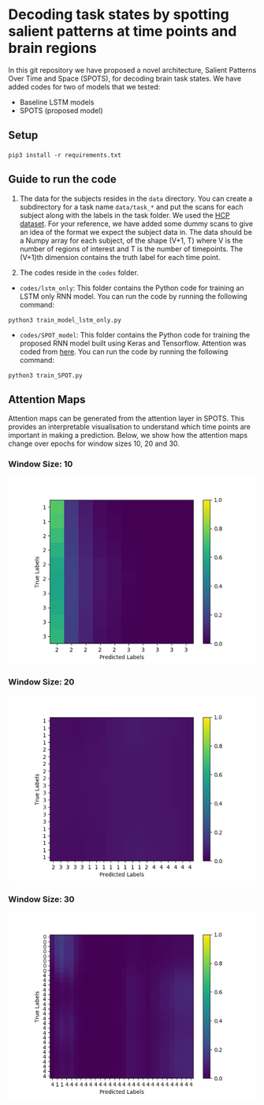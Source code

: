 # Decoding task states by spotting salient patterns at time points and brain regions

In this git repository we have proposed a novel architecture, Salient Patterns Over Time and Space (SPOTS), for decoding brain task states. We have added codes for two of models that we tested:
- Baseline LSTM models
- SPOTS (proposed model)

## Setup

`pip3 install -r requirements.txt`

## Guide to run the code

1. The data for the subjects resides in the `data` directory. You can create a subdirectory for a task name `data/task_*` and put the scans for each subject along with the labels in the task folder. We used the [HCP dataset](http://www.humanconnectomeproject.org). For your reference, we have added some dummy scans to give an idea of the format we expect the subject data in. The data should be a Numpy array for each subject, of the shape (V+1, T) where V is the number of regions of interest and T is the number of timepoints. The (V+1)th dimension contains the truth label for each time point. 

2. The codes reside in the `codes` folder. 
* `codes/lstm_only`: This folder contains the Python code for training an LSTM only RNN model. You can run the code by running the following command:
```
python3 train_model_lstm_only.py
```

* `codes/SPOT_model`: This folder contains the Python code for training the proposed RNN model built using Keras and Tensorflow. Attention was coded from [here](https://github.com/thushv89/attention_keras). You can run the code by running the following command:

```
python3 train_SPOT.py
```

## Attention Maps

Attention maps can be generated from the attention layer in SPOTS. This provides an interpretable visualisation to understand which time points are important in making a prediction. Below, we show how the attention maps change over epochs for window sizes 10, 20 and 30.

### Window Size: 10
![chunk-size-10](https://github.com/anonMiccai/SPOT/blob/master/window_size_10.gif)

### Window Size: 20
![chunk-size-20](https://github.com/anonMiccai/SPOT/blob/master/window_size_20.gif)

### Window Size: 30
![chunk-size-30](https://github.com/anonMiccai/SPOT/blob/master/window_size_30.gif)
